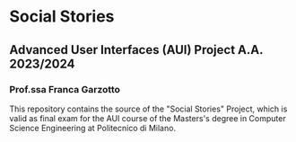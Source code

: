 # Social Stories
## Advanced User Interfaces (AUI) Project A.A. 2023/2024
### Prof.ssa Franca Garzotto

This repository contains the source of the "Social Stories" Project, which is valid as final exam for the AUI course of the Masters's degree in Computer Science Engineering at Politecnico di Milano. 

